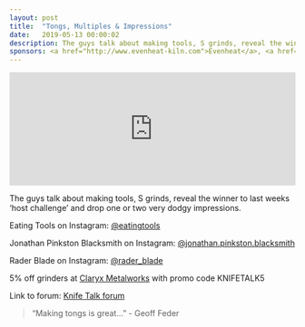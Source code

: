```yaml
---
layout: post
title:  "Tongs, Multiples & Impressions"
date:   2019-05-13 00:00:02
description: The guys talk about making tools, S grinds, reveal the winner to last weeks ‘host challenge’ and drop one or two very dodgy impressions.  
sponsors: <a href="http://www.evenheat-kiln.com">Evenheat</a>, <a href="https://newjerseysteelbaron.com">New Jersey Steel Baron</a> and <a href="http://www.claryxmetalworks.com">Claryx Metalworks</a>.
---
```


<iframe height="200px" width="100%" frameborder="no" scrolling="no" seamless src="https://player.simplecast.com/9506df86-bdc7-4e83-a84b-383ef2a69d1a?dark=false"></iframe>

The guys talk about making tools, S grinds, reveal the winner to last weeks ‘host challenge’ and drop one or two very dodgy impressions.        

 
Eating Tools on Instagram: <a href="https://www.instagram.com/eatingtools"> @eatingtools </a>  

Jonathan Pinkston Blacksmith on Instagram: <a href="https://www.instagram.com/jonathan.pinkston.blacksmith"> @jonathan.pinkston.blacksmith</a>  

Rader Blade on Instagram: <a href="https://www.instagram.com/rader_blade"> @rader_blade</a>  



  


5% off grinders at <a href="http://www.claryxmetalworks.com">Claryx Metalworks</a> with promo code KNIFETALK5 

   
  

Link to forum: <a href="http://forum.knifetalk.net">Knife Talk forum</a>




 


<blockquote class="largeQuote">“Making tongs is great...” - Geoff Feder</blockquote>



